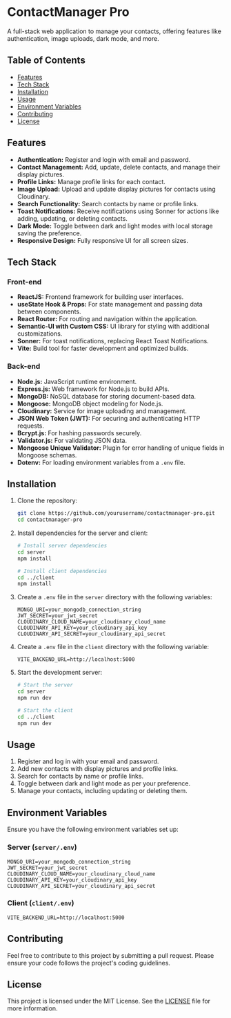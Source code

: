 # ContactManager Pro

A full-stack web application to manage your contacts, offering features like authentication, image uploads, dark mode, and more.

## Table of Contents
- [Features](#features)
- [Tech Stack](#tech-stack)
- [Installation](#installation)
- [Usage](#usage)
- [Environment Variables](#environment-variables)
- [Contributing](#contributing)
- [License](#license)

## Features
- **Authentication:** Register and login with email and password.
- **Contact Management:** Add, update, delete contacts, and manage their display pictures.
- **Profile Links:** Manage profile links for each contact.
- **Image Upload:** Upload and update display pictures for contacts using Cloudinary.
- **Search Functionality:** Search contacts by name or profile links.
- **Toast Notifications:** Receive notifications using Sonner for actions like adding, updating, or deleting contacts.
- **Dark Mode:** Toggle between dark and light modes with local storage saving the preference.
- **Responsive Design:** Fully responsive UI for all screen sizes.

## Tech Stack
### Front-end
- **ReactJS:** Frontend framework for building user interfaces.
- **useState Hook & Props:** For state management and passing data between components.
- **React Router:** For routing and navigation within the application.
- **Semantic-UI with Custom CSS:** UI library for styling with additional customizations.
- **Sonner:** For toast notifications, replacing React Toast Notifications.
- **Vite:** Build tool for faster development and optimized builds.

### Back-end
- **Node.js:** JavaScript runtime environment.
- **Express.js:** Web framework for Node.js to build APIs.
- **MongoDB:** NoSQL database for storing document-based data.
- **Mongoose:** MongoDB object modeling for Node.js.
- **Cloudinary:** Service for image uploading and management.
- **JSON Web Token (JWT):** For securing and authenticating HTTP requests.
- **Bcrypt.js:** For hashing passwords securely.
- **Validator.js:** For validating JSON data.
- **Mongoose Unique Validator:** Plugin for error handling of unique fields in Mongoose schemas.
- **Dotenv:** For loading environment variables from a `.env` file.

## Installation
1. Clone the repository:
   ```bash
   git clone https://github.com/yourusername/contactmanager-pro.git
   cd contactmanager-pro
   ```

2. Install dependencies for the server and client:
   ```bash
   # Install server dependencies
   cd server
   npm install
   
   # Install client dependencies
   cd ../client
   npm install
   ```

3. Create a `.env` file in the `server` directory with the following variables:

   ```plaintext
   MONGO_URI=your_mongodb_connection_string
   JWT_SECRET=your_jwt_secret
   CLOUDINARY_CLOUD_NAME=your_cloudinary_cloud_name
   CLOUDINARY_API_KEY=your_cloudinary_api_key
   CLOUDINARY_API_SECRET=your_cloudinary_api_secret
   ```

4. Create a `.env` file in the `client` directory with the following variable:

   ```plaintext
   VITE_BACKEND_URL=http://localhost:5000
   ```

5. Start the development server:
   ```bash
   # Start the server
   cd server
   npm run dev

   # Start the client
   cd ../client
   npm run dev
   ```

## Usage
1. Register and log in with your email and password.
2. Add new contacts with display pictures and profile links.
3. Search for contacts by name or profile links.
4. Toggle between dark and light mode as per your preference.
5. Manage your contacts, including updating or deleting them.

## Environment Variables
Ensure you have the following environment variables set up:

### Server (`server/.env`)

```plaintext
MONGO_URI=your_mongodb_connection_string
JWT_SECRET=your_jwt_secret
CLOUDINARY_CLOUD_NAME=your_cloudinary_cloud_name
CLOUDINARY_API_KEY=your_cloudinary_api_key
CLOUDINARY_API_SECRET=your_cloudinary_api_secret
```

### Client (`client/.env`)

```plaintext
VITE_BACKEND_URL=http://localhost:5000
```

## Contributing
Feel free to contribute to this project by submitting a pull request. Please ensure your code follows the project's coding guidelines.

## License
This project is licensed under the MIT License. See the [LICENSE](LICENSE) file for more information.

